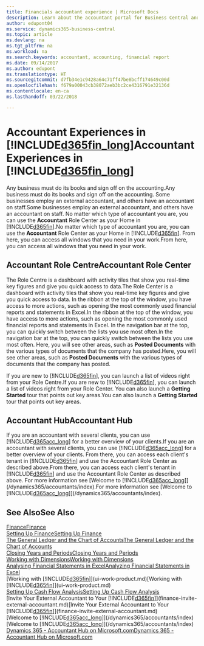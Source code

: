 ```yaml
---
title: Financials accountant experience | Microsoft Docs
description: Learn about the accountant portal for Business Central and the Accountant Role Centre that supports internal and external accountants in the client company.
author: edupont04
ms.service: dynamics365-business-central
ms.topic: article
ms.devlang: na
ms.tgt_pltfrm: na
ms.workload: na
ms.search.keywords: accountant, accounting, financial report
ms.date: 09/14/2017
ms.author: edupont
ms.translationtype: HT
ms.sourcegitcommit: d7fb34e1c9428a64c71ff47be8bcff174649c00d
ms.openlocfilehash: f679a00043cb38072aeb3bc2ce4316791e32136d
ms.contentlocale: en-ca
ms.lasthandoff: 03/22/2018

---
```

# <a name="accountant-experiences-in-included365finlongincludesd365finlongmdmd"></a><span data-ttu-id="12431-103">Accountant Experiences in [!INCLUDE[d365fin_long](includes/d365fin_long_md.md)]</span><span class="sxs-lookup"><span data-stu-id="12431-103">Accountant Experiences in [!INCLUDE[d365fin_long](includes/d365fin_long_md.md)]</span></span>
<span data-ttu-id="12431-104">Any business must do its books and sign off on the accounting.</span><span class="sxs-lookup"><span data-stu-id="12431-104">Any business must do its books and sign off on the accounting.</span></span> <span data-ttu-id="12431-105">Some businesses employ an external accountant, and others have an accountant on staff.</span><span class="sxs-lookup"><span data-stu-id="12431-105">Some businesses employ an external accountant, and others have an accountant on staff.</span></span> <span data-ttu-id="12431-106">No matter which type of accountant you are, you can use the **Accountant** Role Center as your Home in [!INCLUDE[d365fin](includes/d365fin_md.md)].</span><span class="sxs-lookup"><span data-stu-id="12431-106">No matter which type of accountant you are, you can use the **Accountant** Role Center as your Home in [!INCLUDE[d365fin](includes/d365fin_md.md)].</span></span> <span data-ttu-id="12431-107">From here, you can access all windows that you need in your work.</span><span class="sxs-lookup"><span data-stu-id="12431-107">From here, you can access all windows that you need in your work.</span></span>  

## <a name="accountant-role-center"></a><span data-ttu-id="12431-108">Accountant Role Centre</span><span class="sxs-lookup"><span data-stu-id="12431-108">Accountant Role Center</span></span>
<span data-ttu-id="12431-109">The Role Centre is a dashboard with activity tiles that show you real-time key figures and give you quick access to data.</span><span class="sxs-lookup"><span data-stu-id="12431-109">The Role Center is a dashboard with activity tiles that show you real-time key figures and give you quick access to data.</span></span> <span data-ttu-id="12431-110">In the ribbon at the top of the window, you have access to more actions, such as opening the most commonly used financial reports and statements in Excel.</span><span class="sxs-lookup"><span data-stu-id="12431-110">In the ribbon at the top of the window, you have access to more actions, such as opening the most commonly used financial reports and statements in Excel.</span></span> <span data-ttu-id="12431-111">In the navigation bar at the top, you can quickly switch between the lists you use most often.</span><span class="sxs-lookup"><span data-stu-id="12431-111">In the navigation bar at the top, you can quickly switch between the lists you use most often.</span></span> <span data-ttu-id="12431-112">Here, you will see other areas, such as **Posted Documents** with the various types of documents that the company has posted.</span><span class="sxs-lookup"><span data-stu-id="12431-112">Here, you will see other areas, such as **Posted Documents** with the various types of documents that the company has posted.</span></span>  

<span data-ttu-id="12431-113">If you are new to [!INCLUDE[d365fin](includes/d365fin_md.md)], you can launch a list of videos right from your Role Centre.</span><span class="sxs-lookup"><span data-stu-id="12431-113">If you are new to [!INCLUDE[d365fin](includes/d365fin_md.md)], you can launch a list of videos right from your Role Center.</span></span> <span data-ttu-id="12431-114">You can also launch a **Getting Started** tour that points out key areas.</span><span class="sxs-lookup"><span data-stu-id="12431-114">You can also launch a **Getting Started** tour that points out key areas.</span></span>  

## <a name="accountant-hub"></a><span data-ttu-id="12431-115">Accountant Hub</span><span class="sxs-lookup"><span data-stu-id="12431-115">Accountant Hub</span></span>
<span data-ttu-id="12431-116">If you are an accountant with several clients, you can use [!INCLUDE[d365acc_long](includes/d365acc_long_md.md)] for a better overview of your clients.</span><span class="sxs-lookup"><span data-stu-id="12431-116">If you are an accountant with several clients, you can use [!INCLUDE[d365acc_long](includes/d365acc_long_md.md)] for a better overview of your clients.</span></span> <span data-ttu-id="12431-117">From there, you can access each client's tenant in [!INCLUDE[d365fin](includes/d365fin_md.md)] and use the Accountant Role Center as described above.</span><span class="sxs-lookup"><span data-stu-id="12431-117">From there, you can access each client's tenant in [!INCLUDE[d365fin](includes/d365fin_md.md)] and use the Accountant Role Center as described above.</span></span> <span data-ttu-id="12431-118">For more information see [Welcome to [!INCLUDE[d365acc_long](includes/d365acc_long_md.md)]](/dynamics365/accountants/index).</span><span class="sxs-lookup"><span data-stu-id="12431-118">For more information see [Welcome to [!INCLUDE[d365acc_long](includes/d365acc_long_md.md)]](/dynamics365/accountants/index).</span></span>  

## <a name="see-also"></a><span data-ttu-id="12431-119">See Also</span><span class="sxs-lookup"><span data-stu-id="12431-119">See Also</span></span>
[<span data-ttu-id="12431-120">Finance</span><span class="sxs-lookup"><span data-stu-id="12431-120">Finance</span></span>](finance.md)  
[<span data-ttu-id="12431-121">Setting Up Finance</span><span class="sxs-lookup"><span data-stu-id="12431-121">Setting Up Finance</span></span>](finance-setup-finance.md)  
[<span data-ttu-id="12431-122">The General Ledger and the Chart of Accounts</span><span class="sxs-lookup"><span data-stu-id="12431-122">The General Ledger and the Chart of Accounts</span></span>](finance-general-ledger.md)  
[<span data-ttu-id="12431-123">Closing Years and Periods</span><span class="sxs-lookup"><span data-stu-id="12431-123">Closing Years and Periods</span></span>](year-close-years-periods.md)  
[<span data-ttu-id="12431-124">Working with Dimensions</span><span class="sxs-lookup"><span data-stu-id="12431-124">Working with Dimensions</span></span>](finance-dimensions.md)  
[<span data-ttu-id="12431-125">Analysing Financial Statements in Excel</span><span class="sxs-lookup"><span data-stu-id="12431-125">Analyzing Financial Statements in Excel</span></span>](finance-analyze-excel.md)  
<span data-ttu-id="12431-126">[Working with [!INCLUDE[d365fin](includes/d365fin_md.md)]](ui-work-product.md)</span><span class="sxs-lookup"><span data-stu-id="12431-126">[Working with [!INCLUDE[d365fin](includes/d365fin_md.md)]](ui-work-product.md)</span></span>  
[<span data-ttu-id="12431-127">Setting Up Cash Flow Analysis</span><span class="sxs-lookup"><span data-stu-id="12431-127">Setting Up Cash Flow Analysis</span></span>](finance-setup-cash-flow-analyses.md)  
<span data-ttu-id="12431-128">[Invite Your External Accountant to Your [!INCLUDE[d365fin](includes/d365fin_md.md)]](finance-invite-external-accountant.md)</span><span class="sxs-lookup"><span data-stu-id="12431-128">[Invite Your External Accountant to Your [!INCLUDE[d365fin](includes/d365fin_md.md)]](finance-invite-external-accountant.md)</span></span>  
<span data-ttu-id="12431-129">[Welcome to [!INCLUDE[d365acc_long](includes/d365acc_long_md.md)]](/dynamics365/accountants/index)</span><span class="sxs-lookup"><span data-stu-id="12431-129">[Welcome to [!INCLUDE[d365acc_long](includes/d365acc_long_md.md)]](/dynamics365/accountants/index)</span></span>  
[<span data-ttu-id="12431-130">Dynamics 365 - Accountant Hub on Microsoft.com</span><span class="sxs-lookup"><span data-stu-id="12431-130">Dynamics 365 - Accountant Hub on Microsoft.com</span></span>](https://www.microsoft.com/en-us/dynamics365/financial-insights-for-accountants)  

